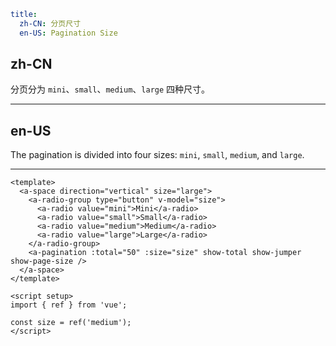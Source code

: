 ```yaml
title:
  zh-CN: 分页尺寸
  en-US: Pagination Size
```

## zh-CN

分页分为 `mini`、`small`、`medium`、`large` 四种尺寸。

---

## en-US

The pagination is divided into four sizes: `mini`, `small`, `medium`, and `large`.

---

```vue
<template>
  <a-space direction="vertical" size="large">
    <a-radio-group type="button" v-model="size">
      <a-radio value="mini">Mini</a-radio>
      <a-radio value="small">Small</a-radio>
      <a-radio value="medium">Medium</a-radio>
      <a-radio value="large">Large</a-radio>
    </a-radio-group>
    <a-pagination :total="50" :size="size" show-total show-jumper show-page-size />
  </a-space>
</template>

<script setup>
import { ref } from 'vue';

const size = ref('medium');
</script>
```
